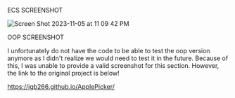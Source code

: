 ECS SCREENSHOT

![Screen Shot 2023-11-05 at 11 09 42 PM](https://github.com/jgb266/ApplePickerECS/assets/98135040/d44691be-6f69-4cd9-ae55-cbbd8c29f9fd)



OOP SCREENSHOT 

I unfortunately do not have the code to be able to test the oop version anymore as I didn't realize we would need to test it in the future. Because of this, I was unable to provide a 
valid screenshot for this section. However, the link to the original project is below!

https://jgb266.github.io/ApplePicker/
